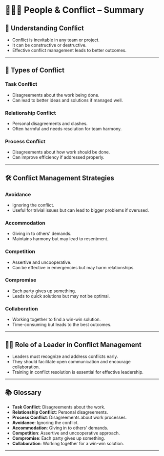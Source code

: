 
# 🧑‍🤝‍🧑 People & Conflict – Summary

## 🧩 Understanding Conflict
- Conflict is inevitable in any team or project.
- It can be constructive or destructive.
- Effective conflict management leads to better outcomes.

---

## 🧠 Types of Conflict
### **Task Conflict**
- Disagreements about the work being done.
- Can lead to better ideas and solutions if managed well.

### **Relationship Conflict**
- Personal disagreements and clashes.
- Often harmful and needs resolution for team harmony.

### **Process Conflict**
- Disagreements about how work should be done.
- Can improve efficiency if addressed properly.

---

## 🛠️ Conflict Management Strategies

### **Avoidance**
- Ignoring the conflict.
- Useful for trivial issues but can lead to bigger problems if overused.

### **Accommodation**
- Giving in to others' demands.
- Maintains harmony but may lead to resentment.

### **Competition**
- Assertive and uncooperative.
- Can be effective in emergencies but may harm relationships.

### **Compromise**
- Each party gives up something.
- Leads to quick solutions but may not be optimal.

### **Collaboration**
- Working together to find a win-win solution.
- Time-consuming but leads to the best outcomes.

---

## 🧑‍💼 Role of a Leader in Conflict Management
- Leaders must recognize and address conflicts early.
- They should facilitate open communication and encourage collaboration.
- Training in conflict resolution is essential for effective leadership.

---

## 📚 Glossary
- **Task Conflict**: Disagreements about the work.
- **Relationship Conflict**: Personal disagreements.
- **Process Conflict**: Disagreements about work processes.
- **Avoidance**: Ignoring the conflict.
- **Accommodation**: Giving in to others' demands.
- **Competition**: Assertive and uncooperative approach.
- **Compromise**: Each party gives up something.
- **Collaboration**: Working together for a win-win solution.

---


